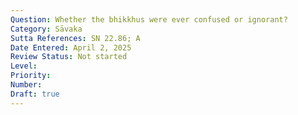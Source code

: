 ```yaml
---
Question: Whether the bhikkhus were ever confused or ignorant?
Category: Sāvaka
Sutta References: SN 22.86; A
Date Entered: April 2, 2025
Review Status: Not started
Level: 
Priority: 
Number: 
Draft: true
---
```

